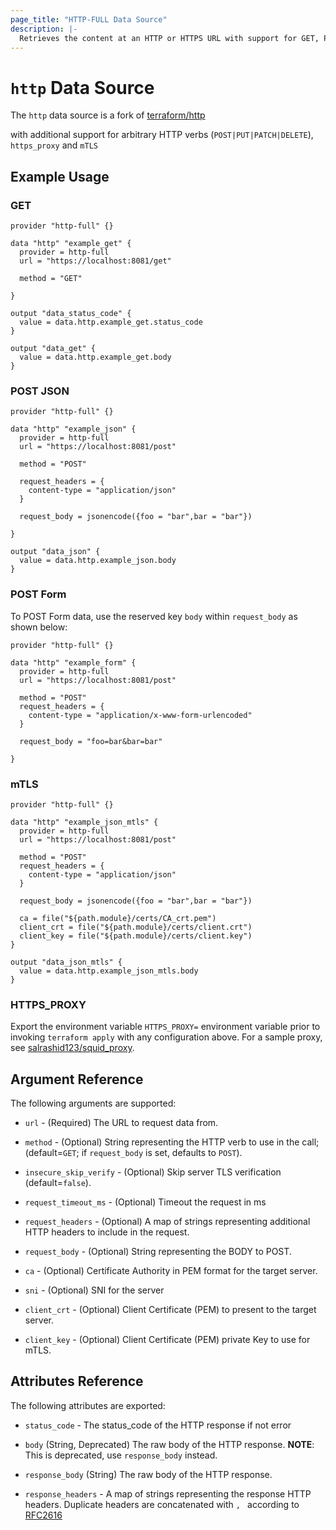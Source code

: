 ```yaml
---
page_title: "HTTP-FULL Data Source"
description: |-
  Retrieves the content at an HTTP or HTTPS URL with support for GET, POST and mTLS
---
```


# `http` Data Source

The `http` data source is a fork of [terraform/http](https://registry.terraform.io/providers/hashicorp/http/latest/docs/data-sources/http)

with additional support for arbitrary HTTP verbs (`POST|PUT|PATCH|DELETE`), `https_proxy` and `mTLS`

## Example Usage

### GET

```hcl
provider "http-full" {}

data "http" "example_get" {
  provider = http-full
  url = "https://localhost:8081/get"

  method = "GET"

}

output "data_status_code" {
  value = data.http.example_get.status_code
}

output "data_get" {
  value = data.http.example_get.body
}
```


### POST JSON

```hcl
provider "http-full" {}

data "http" "example_json" {
  provider = http-full
  url = "https://localhost:8081/post"

  method = "POST"

  request_headers = {
    content-type = "application/json"
  }

  request_body = jsonencode({foo = "bar",bar = "bar"})

}

output "data_json" {
  value = data.http.example_json.body
}
```

### POST Form

To POST Form data, use the reserved key `body` within `request_body` as shown below:

```hcl
provider "http-full" {}
 
data "http" "example_form" {
  provider = http-full
  url = "https://localhost:8081/post"

  method = "POST"
  request_headers = {
    content-type = "application/x-www-form-urlencoded"
  }

  request_body = "foo=bar&bar=bar"
 
}
```

### mTLS

```hcl
provider "http-full" {}

data "http" "example_json_mtls" {
  provider = http-full
  url = "https://localhost:8081/post"

  method = "POST"
  request_headers = {
    content-type = "application/json"
  }

  request_body = jsonencode({foo = "bar",bar = "bar"})

  ca = file("${path.module}/certs/CA_crt.pem")
  client_crt = file("${path.module}/certs/client.crt")
  client_key = file("${path.module}/certs/client.key")  
}

output "data_json_mtls" {
  value = data.http.example_json_mtls.body
}
```

### HTTPS_PROXY

Export the environment variable `HTTPS_PROXY=` environment variable prior to invoking `terraform apply` with any configuration above.  For a sample proxy, see [salrashid123/squid_proxy](https://github.com/salrashid123/squid_proxy#forward).


## Argument Reference

The following arguments are supported:

* `url` - (Required) The URL to request data from. 

* `method` - (Optional) String representing the HTTP verb to use in the call;
  (default=`GET`; if `request_body` is set, defaults to `POST`).

* `insecure_skip_verify` - (Optional) Skip server TLS verification (default=`false`).

* `request_timeout_ms` - (Optional) Timeout the request in ms

* `request_headers` - (Optional) A map of strings representing additional HTTP
  headers to include in the request.

* `request_body` - (Optional) String representing the BODY to POST.

* `ca` - (Optional) Certificate Authority in PEM format for the target server.

* `sni` - (Optional) SNI for the server

* `client_crt` - (Optional) Client Certificate (PEM) to present to the target server.

* `client_key` - (Optional) Client Certificate (PEM) private Key to use for mTLS.

## Attributes Reference

The following attributes are exported:

* `status_code` - The status_code of the HTTP response if not error

* `body` (String, Deprecated) The raw body of the HTTP response. **NOTE**: This is deprecated, use `response_body` instead.

* `response_body` (String) The raw body of the HTTP response.

* `response_headers` - A map of strings representing the response HTTP headers.
  Duplicate headers are concatenated with `, ` according to
  [RFC2616](https://www.w3.org/Protocols/rfc2616/rfc2616-sec4.html#sec4.2)



